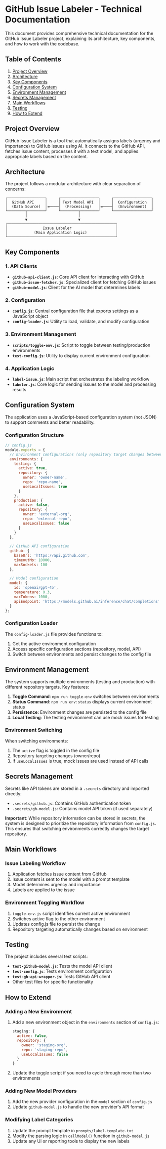 # GitHub Issue Labeler - Technical Documentation

This document provides comprehensive technical documentation for the GitHub Issue Labeler project, explaining its architecture, key components, and how to work with the codebase.

## Table of Contents

1. [Project Overview](#project-overview)
2. [Architecture](#architecture)
3. [Key Components](#key-components)
4. [Configuration System](#configuration-system)
5. [Environment Management](#environment-management)
6. [Secrets Management](#secrets-management)
7. [Main Workflows](#main-workflows)
8. [Testing](#testing)
9. [How to Extend](#how-to-extend)

## Project Overview

GitHub Issue Labeler is a tool that automatically assigns labels (urgency and importance) to GitHub issues using AI. It connects to the GitHub API, fetches issue content, processes it with a text model, and applies appropriate labels based on the content.

## Architecture

The project follows a modular architecture with clear separation of concerns:

```mermaid
┌─────────────────┐     ┌─────────────────┐     ┌─────────────────┐
│  GitHub API     │     │ Text Model API  │     │  Configuration  │
│  (Data Source)  │◄────┤  (Processing)   │◄────┤  (Environment)  │
└────────┬────────┘     └────────┬────────┘     └─────────────────┘
         │                       │
         ▼                       ▼
┌─────────────────────────────────────────────────┐
│                Issue Labeler                    │
│            (Main Application Logic)             │
└─────────────────────────────────────────────────┘
```

## Key Components

### 1. API Clients

- **`github-api-client.js`**: Core API client for interacting with GitHub
- **`github-issue-fetcher.js`**: Specialized client for fetching GitHub issues
- **`github-model.js`**: Client for the AI model that determines labels

### 2. Configuration

- **`config.js`**: Central configuration file that exports settings as a JavaScript object
- **`config-loader.js`**: Utility to load, validate, and modify configuration

### 3. Environment Management

- **`scripts/toggle-env.js`**: Script to toggle between testing/production environments
- **`test-config.js`**: Utility to display current environment configuration

### 4. Application Logic

- **`label-issue.js`**: Main script that orchestrates the labeling workflow
- **`labeler.js`**: Core logic for sending issues to the model and processing results

## Configuration System

The application uses a JavaScript-based configuration system (not JSON) to support comments and better readability.

### Configuration Structure

```javascript
// config.js
module.exports = {
  // Environment configurations (only repository target changes between environments)
  environments: {
    testing: {
      active: true,
      repository: {
        owner: 'owner-name',
        repo: 'repo-name',
        useLocalIssues: true
      }
    },
    production: {
      active: false, 
      repository: {
        owner: 'external-org',
        repo: 'external-repo',
        useLocalIssues: false
      }
    }
  },
  
  // GitHub API configuration
  github: {
    baseUrl: 'https://api.github.com',
    timeoutMs: 10000,
    maxSockets: 100
  },
  
  // Model configuration
  model: {
    id: 'openai/gpt-4o',
    temperature: 0.3,
    maxTokens: 1000,
    apiEndpoint: 'https://models.github.ai/inference/chat/completions'
  }
};
```

### Configuration Loader

The `config-loader.js` file provides functions to:

1. Get the active environment configuration
2. Access specific configuration sections (repository, model, API)
3. Switch between environments and persist changes to the config file

## Environment Management

The system supports multiple environments (testing and production) with different repository targets. Key features:

1. **Toggle Command**: `npm run toggle-env` switches between environments
2. **Status Command**: `npm run env:status` displays current environment status
3. **Persistence**: Environment changes are persisted to the config file
4. **Local Testing**: The testing environment can use mock issues for testing

### Environment Switching

When switching environments:

1. The `active` flag is toggled in the config file
2. Repository targeting changes (owner/repo)
3. If `useLocalIssues` is true, mock issues are used instead of API calls

## Secrets Management

Secrets like API tokens are stored in a `.secrets` directory and imported directly:

- `.secrets/github.js`: Contains GitHub authentication token
- `.secrets/gh-model.js`: Contains model API token (if used separately)

**Important**: While repository information can be stored in secrets, the system is designed to prioritize the repository information from `config.js`. This ensures that switching environments correctly changes the target repository.

## Main Workflows

### Issue Labeling Workflow

1. Application fetches issue content from GitHub
2. Issue content is sent to the model with a prompt template
3. Model determines urgency and importance
4. Labels are applied to the issue

### Environment Toggling Workflow

1. `toggle-env.js` script identifies current active environment
2. Switches active flag to the other environment
3. Updates config.js file to persist the change
4. Repository targeting automatically changes based on environment

## Testing

The project includes several test scripts:

- **`test-github-model.js`**: Tests the model API client
- **`test-config.js`**: Tests environment configuration
- **`test-gh-api-wrapper.js`**: Tests GitHub API client
- Other test files for specific functionality

## How to Extend

### Adding a New Environment

1. Add a new environment object in the `environments` section of `config.js`:

   ```javascript
   staging: {
     active: false,
     repository: {
       owner: 'staging-org',
       repo: 'staging-repo',
       useLocalIssues: false
     }
   }
   ```

2. Update the toggle script if you need to cycle through more than two environments

### Adding New Model Providers

1. Add the new provider configuration in the `model` section of `config.js`
2. Update `github-model.js` to handle the new provider's API format

### Modifying Label Categories

1. Update the prompt template in `prompts/label-template.txt`
2. Modify the parsing logic in `callModel()` function in `github-model.js`
3. Update any UI or reporting tools to display the new labels
